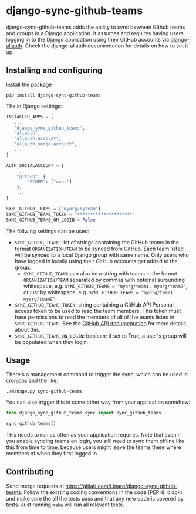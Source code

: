 # django-sync-github-teams

django-sync-github-teams adds the ability to sync between Github teams and
groups in a Django application. It assumes and requires having users logging in
to the Django application using their GitHub accounts via [django-allauth][].
Check the django-allauth documentation for details on how to set it up.

[django-allauth]: https://django-allauth.readthedocs.io/en/latest/

## Installing and configuring

Install the package

```
pip install django-sync-github-teams
```

The in Django settings:

```python
INSTALLED_APPS = [
   ...
   "django_sync_github_teams",
   "allauth",
   "allauth.account",
   "allauth.socialaccount",
   ...
]

AUTH_SOCIALACCOUNT = {
    ...
    "github": {
        "SCOPE": ["user"]
    },
    ...
}

SYNC_GITHUB_TEAMS = ["myorg/myteam"]
SYNC_GITHUB_TEAMS_TOKEN = "*********************"
SYNC_GITHUB_TEAMS_ON_LOGIN = False
```

The follwing settings can be used:

* `SYNC_GITHUB_TEAMS`: list of strings containing the GitHub teams in the
  format `ORGANIZATION/TEAM` to be synced from GitHub. Each team listed will be
  synced to a local Django group with same name. Only users who have logged in
  locally using their GitHub accounts get added to the group.
  * `SYNC_GITHUB_TEAMS` can also be a string with teams in the format
    `ORGANIZATION/TEAM` separated by commas with optional surounding
    whitespace, e.g. `SYNC_GITHUB_TEAMS = "myorg/team1, myorg/team2"`, or just
    by whitespace, e.g. `SYNC_GITHUB_TEAMS = "myorg/team1 myorg/team2"`.
* `SYNC_GITHUB_TEAMS_TOKEN`: string containing a GitHub API Personal access
  token to be used to read the team members. This token must have permissions
  to read the members of all of the teams listed in `SYNC_GITHUB_TEAMS`. See
  the [GitHub API documentation][] for more details about this.
* `SYNC_GITHUB_TEAMS_ON_LOGIN`: boolean; if set to True, a user's group will be
  populated when they login.

[GitHub API documentation]: https://docs.github.com/en/rest/teams/members?apiVersion=2022-11-28#list-team-members

## Usage

There's a management command to trigger the sync, which can be used in cronjobs
and the like:

```
./manage.py sync-github-teams
```

You can also trigger this in some other way from your application somehow:

```python
from django_sync_github_teams.sync import sync_github_teams

sync_github_teams()
```

This needs to run as often as your application requires. Note that even if you
enable syncing teams on login, you still need to sync them offline like this
from time to time, because users might leave the teams there where members of
when they first logged in.

## Contributing

Send merge requests at <https://gitlab.com/Linaro/django-sync-github-teams>.
Follow the existing coding conventions in the code (PEP-8, black), and make
sure the all the tests pass and that any new code is covered by tests. Just
running `make` will run all relevant tests.
